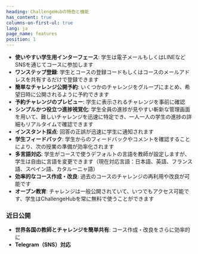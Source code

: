 ```yaml
---
heading: ChallengeHubの特色と機能
has_content: true
columns-on-first-ul: true
lang: ja
page_name: features
position: 1
---
```

- __使いやすい学生用インターフェース__: 学生は電子メールもしくはLINEなどSNSを通じてコースに参加します
- __ワンステップ登録__: 学生とコースの登録コードもしくはコースのメールアドレスを共有するだけで登録できます
- __簡単なチャレンジ公開予約__: いくつかのチャレンジをグループにまとめ、希望日時に公開されるように予約できます
- __予約チャレンジのプレビュー__: 学生に表示されるチャレンジを事前に確認
- __シンプルかつ役立つ進捗視覚化__: 学生全員の進捗が見やすい斬新な管理画面を用いて、難しいチャレンジを迅速に特定でき、一人一人の学生の進捗の詳細もリアルタイムで確認できます
- __インスタント採点__: 回答の正誤が迅速に学生に通知されます
- __学生フィードバック__: 学生からのフィードバックやコメントを確認することにより、次の授業の準備が効率化されます
- __多言語対応__: 学生がコースで使うデフォルトの言語を教師が設定しますが、学生は自由に言語を変更できます（現在対応言語：日本語、英語、フランス語、スペイン語、カタルーニャ語）
- __効率的なコース作成・改良__: 過去のコースのチャレンジの再利用や改良が可能です
- __オープン教育__: チャレンジは一般公開されていて、いつでもアクセス可能です、学生はChallengeHubを常に無料で使うことができます

### 近日公開

- __世界各国の教師とチャレンジを簡単共有__: コース作成・改良をさらに効率的に
- __Telegram（SNS）対応__
